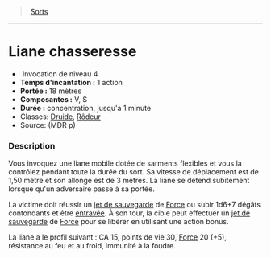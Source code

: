 ﻿---
!SpellItem
Name: Liane chasseresse
Type: Invocation
Level: 4
CastingTime: 1 action
Range: 18 mètres
Components: V, S
Duration: concentration, jusqu'à 1 minute
Classes: '[Druide](hd_druid.md), [Rôdeur](hd_ranger.md)'
Family: SpellHD
Source: (MDR p)
Id: spells_hd.md#liane-chasseresse
ParentLink: spells_hd.md#sorts
ParentName: Sorts
NameLevel: 1
Attributes:
  Name: Liane chasseresse
  Markdown: >+
    # <!--Name-->Liane chasseresse<!--/Name-->


    -  <!--Type-->Invocation<!--/Type--> de niveau <!--Level-->4<!--/Level-->

    - **Temps d'incantation :** <!--CastingTime-->1 action<!--/CastingTime-->

    - **Portée :** <!--Range-->18 mètres<!--/Range-->

    - **Composantes :** <!--Components-->V, S<!--/Components-->

    - **Durée :** <!--Duration-->concentration, jusqu'à 1 minute<!--/Duration-->

    - Classes: <!--Classes-->[Druide](hd_druid.md), [Rôdeur](hd_ranger.md)<!--/Classes-->

    - Source: <!--Source-->(MDR p)<!--/Source-->


    ### Description


    Vous invoquez une liane mobile dotée de sarments flexibles et vous la contrôlez pendant toute la durée du sort. Sa vitesse de déplacement est de 1,50 mètre et son allonge est de 3 mètres. La liane se détend subitement lorsque qu'un adversaire passe à sa portée.


    La victime doit réussir un [jet de sauvegarde](hd_abilities_jets_de_sauvegarde.md) de [Force](hd_abilities_strength.md) ou subir 1d6+7 dégâts contondants et être [entravée](hd_conditions_entrave.md). À son tour, la cible peut effectuer un [jet de sauvegarde](hd_abilities_jets_de_sauvegarde.md) de [Force](hd_abilities_strength.md) pour se libérer en utilisant une action bonus.


    La liane a le profil suivant : CA 15, points de vie 30, [Force](hd_abilities_strength.md) 20 (+5), résistance au feu et au froid, immunité à la foudre.

  Type: Invocation
  Level: 4
  CastingTime: 1 action
  Range: 18 mètres
  Components: V, S
  Duration: concentration, jusqu'à 1 minute
  Classes: '[Druide](hd_druid.md), [Rôdeur](hd_ranger.md)'
  Source: (MDR p)
AttributesDictionary: >+
  Name: Liane chasseresse

  Markdown: >+

    # <!--Name-->Liane chasseresse<!--/Name-->





    -  <!--Type-->Invocation<!--/Type--> de niveau <!--Level-->4<!--/Level-->



    - **Temps d'incantation :** <!--CastingTime-->1 action<!--/CastingTime-->



    - **Portée :** <!--Range-->18 mètres<!--/Range-->



    - **Composantes :** <!--Components-->V, S<!--/Components-->



    - **Durée :** <!--Duration-->concentration, jusqu'à 1 minute<!--/Duration-->



    - Classes: <!--Classes-->[Druide](hd_druid.md), [Rôdeur](hd_ranger.md)<!--/Classes-->



    - Source: <!--Source-->(MDR p)<!--/Source-->





    ### Description





    Vous invoquez une liane mobile dotée de sarments flexibles et vous la contrôlez pendant toute la durée du sort. Sa vitesse de déplacement est de 1,50 mètre et son allonge est de 3 mètres. La liane se détend subitement lorsque qu'un adversaire passe à sa portée.





    La victime doit réussir un [jet de sauvegarde](hd_abilities_jets_de_sauvegarde.md) de [Force](hd_abilities_strength.md) ou subir 1d6+7 dégâts contondants et être [entravée](hd_conditions_entrave.md). À son tour, la cible peut effectuer un [jet de sauvegarde](hd_abilities_jets_de_sauvegarde.md) de [Force](hd_abilities_strength.md) pour se libérer en utilisant une action bonus.





    La liane a le profil suivant : CA 15, points de vie 30, [Force](hd_abilities_strength.md) 20 (+5), résistance au feu et au froid, immunité à la foudre.



  Type: Invocation

  Level: 4

  CastingTime: 1 action

  Range: 18 mètres

  Components: V, S

  Duration: concentration, jusqu'à 1 minute

  Classes: '[Druide](hd_druid.md), [Rôdeur](hd_ranger.md)'

  Source: (MDR p)

---
> [Sorts](hd_spells.md)

---

# Liane chasseresse

-  Invocation de niveau 4
- **Temps d'incantation :** 1 action
- **Portée :** 18 mètres
- **Composantes :** V, S
- **Durée :** concentration, jusqu'à 1 minute
- Classes: [Druide](hd_druid.md), [Rôdeur](hd_ranger.md)
- Source: (MDR p)

### Description

Vous invoquez une liane mobile dotée de sarments flexibles et vous la contrôlez pendant toute la durée du sort. Sa vitesse de déplacement est de 1,50 mètre et son allonge est de 3 mètres. La liane se détend subitement lorsque qu'un adversaire passe à sa portée.

La victime doit réussir un [jet de sauvegarde](hd_abilities_jets_de_sauvegarde.md) de [Force](hd_abilities_strength.md) ou subir 1d6+7 dégâts contondants et être [entravée](hd_conditions_entrave.md). À son tour, la cible peut effectuer un [jet de sauvegarde](hd_abilities_jets_de_sauvegarde.md) de [Force](hd_abilities_strength.md) pour se libérer en utilisant une action bonus.

La liane a le profil suivant : CA 15, points de vie 30, [Force](hd_abilities_strength.md) 20 (+5), résistance au feu et au froid, immunité à la foudre.

